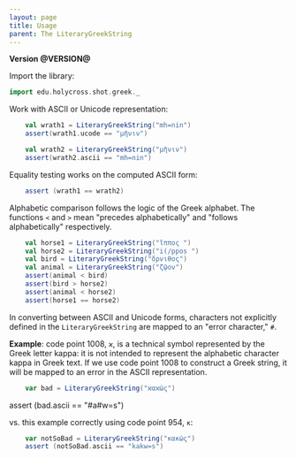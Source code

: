 ```yaml
---
layout: page
title: Usage
parent: The LiteraryGreekString
---
```


**Version @VERSION@**


Import the library:


```scala mdoc
import edu.holycross.shot.greek._
```

Work with ASCII or Unicode representation:

```scala mdoc
    val wrath1 = LiteraryGreekString("mh=nin")
    assert(wrath1.ucode == "μῆνιν")

    val wrath2 = LiteraryGreekString("μῆνιν")
    assert(wrath2.ascii == "mh=nin")
```


Equality testing works on the computed ASCII form:


```scala mdoc
    assert (wrath1 == wrath2)
```

Alphabetic comparison follows the logic of the Greek alphabet.  The functions
`<`  and `>` mean "precedes alphabetically" and "follows alphabetically" respectively.


```scala mdoc
    val horse1 = LiteraryGreekString("ἵππος ")
    val horse2 = LiteraryGreekString("i(/ppos ")
    val bird = LiteraryGreekString("ὄρνιθος")
    val animal = LiteraryGreekString("ζῷον")
    assert(animal < bird)
    assert(bird > horse2)
    assert(animal < horse2)
    assert(horse1 == horse2)
```

In converting between ASCII and Unicode forms, characters not explicitly defined in the  `LiteraryGreekString` are mapped to an "error  character," `#`.


**Example**: code point 1008, `ϰ`, is a technical symbol represented by the Greek letter kappa:  it is not intended to represent the alphabetic character kappa in Greek text.  If we use code point 1008 to construct a Greek string, it will be mapped to an error in the ASCII representation.

```scala mdoc
    var bad = LiteraryGreekString("ϰαϰῶς")

```
assert (bad.ascii == "#a#w=s")

vs. this example correctly using code point 954, `κ`:


```scala mdoc
    var notSoBad = LiteraryGreekString("κακῶς")
    assert (notSoBad.ascii == "kakw=s")
```
